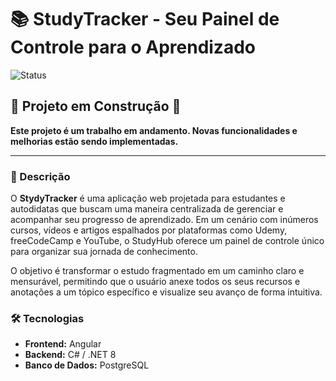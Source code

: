 # 📚 StudyTracker - Seu Painel de Controle para o Aprendizado

![Status](https://img.shields.io/badge/status-em%20construção-yellow)

## 🚧 Projeto em Construção 🚧

**Este projeto é um trabalho em andamento. Novas funcionalidades e melhorias estão sendo implementadas.**

---

### 📝 Descrição

O **StydyTracker** é uma aplicação web projetada para estudantes e autodidatas que buscam uma maneira centralizada de gerenciar e acompanhar seu progresso de aprendizado. Em um cenário com inúmeros cursos, vídeos e artigos espalhados por plataformas como Udemy, freeCodeCamp e YouTube, o StudyHub oferece um painel de controle único para organizar sua jornada de conhecimento.

O objetivo é transformar o estudo fragmentado em um caminho claro e mensurável, permitindo que o usuário anexe todos os seus recursos e anotações a um tópico específico e visualize seu avanço de forma intuitiva.

### 🛠️ Tecnologias
* **Frontend:** Angular
* **Backend:** C# / .NET 8
* **Banco de Dados:** PostgreSQL
